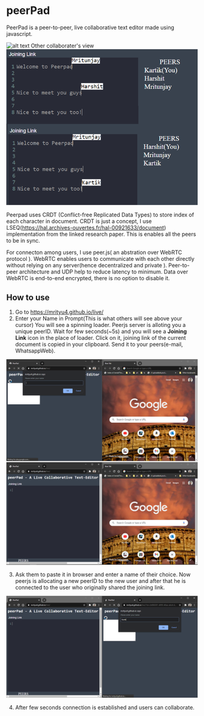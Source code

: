 # peerPad

PeerPad is a peer-to-peer, live collaborative text editor made using javascript.


![alt text](https://github.com/mrityu4/live/blob/main/ezgif-3-f50e9fe97ea1.gif?raw=true)
Other collaborater's view
![alt text](https://github.com/mrityu4/live/blob/main/view.png?raw=true)


Peerpad uses CRDT (Conflict-free Replicated Data Types) to store index of each character in document. CRDT is just a concept, I use LSEQ(https://hal.archives-ouvertes.fr/hal-00921633/document) implementation from the linked research paper. This is enables all the peers to be in sync.

For connecton among users, I use peer.js( an abstration over WebRTC protocol ). WebRTC enables users to communicate with each other directly without relying on any server(hence decentralized and private ). Peer-to-peer architecture and UDP help to reduce latency to minimum. Data over WebRTC is end-to-end encrypted, there is no option to disable it.

## How to use
1. Go to https://mrityu4.github.io/live/
2. Enter your Name in Prompt(This is what others will see above your cursor)
You will see a spinning loader. Peerjs server is alloting you a unique peerID. Wait for few seconds(~5s) and you will see a **Joining Link** icon in the place of loader. Click on it, joining link of the current document is copied in your clipboard. Send it to your peers(e-mail, WhatsappWeb).

![alt text](https://github.com/mrityu4/live/blob/main/1.png?raw=true)
![alt text](https://github.com/mrityu4/live/blob/main/2.png?raw=true)


3. Ask them to paste it in browser and enter a name of their choice. Now peerjs is allocating a new peerID to the new user and after that he is connected to the user who originally shared the joining link.

![alt text](https://github.com/mrityu4/live/blob/main/3.png?raw=true)

4. After few seconds connection is established and users can collaborate.
